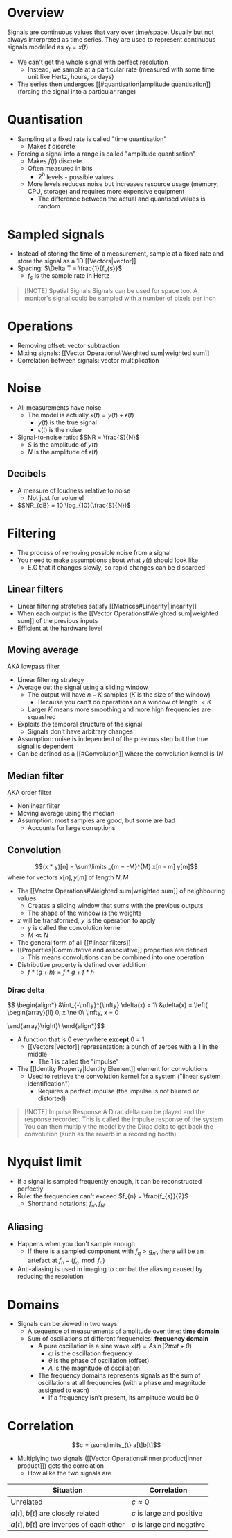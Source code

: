 # Overview
Signals are continuous values that vary over time/space. Usually but not always interpreted as time series. They are used to represent continuous signals modelled as $x_{t} = x(t)$

- We can't get the whole signal with perfect resolution
	- Instead, we sample at a particular rate (measured with some time unit like Hertz, hours, or days)
- The series then undergoes [[#quantisation|amplitude quantisation]] (forcing the signal into a particular range)

# Quantisation
- Sampling at a fixed rate is called "time quantisation"
	- Makes $t$ discrete
- Forcing a signal into a range is called "amplitude quantisation"
	- Makes $f(t)$ discrete
	- Often measured in bits
		- $2^b$ levels - possible values
	- More levels reduces noise but increases resource usage (memory, CPU, storage) and requires more expensive equipment
		- The difference between the actual and quantised values is random

# Sampled signals
- Instead of storing the time of a measurement, sample at a fixed rate and store the signal as a 1D [[Vectors|vector]]
- Spacing: $\Delta T = \frac{1}{f_{s}}$
	- $f_s$ is the sample rate in Hertz

> [!NOTE] Spatial Signals
> Signals can be used for space too. A monitor's signal could be sampled with a number of pixels per inch

# Operations
- Removing offset: vector subtraction
- Mixing signals: [[Vector Operations#Weighted sum|weighted sum]]
- Correlation between signals: vector multiplication

# Noise
- All measurements have noise
	- The model is actually $x(t) = y(t) + \epsilon (t)$
		- $y(t)$ is the true signal
		- $\epsilon(t)$ is the noise
- Signal-to-noise ratio: $SNR = \frac{S}{N}$
	- $S$ is the amplitude of $y(t)$
	- $N$ is the amplitude of $\epsilon(t)$

## Decibels
- A measure of loudness relative to noise
	- Not just for volume!
- $SNR_{dB} = 10 \log_{10}(\frac{S}{N})$

# Filtering
- The process of removing possible noise from a signal
- You need to make assumptions about what $y(t)$ should look like
	- E.G that it changes slowly, so rapid changes can be discarded

## Linear filters
- Linear filtering strateties satisfy [[Matrices#Linearity|linearity]]
- When each output is the [[Vector Operations#Weighted sum|weighted sum]] of the previous inputs
- Efficient at the hardware level

## Moving average
AKA lowpass filter

- Linear filtering strategy
- Average out the signal using a sliding window
	- The output will have $n - K$ samples ($K$ is the size of the window)
		- Because you can't do operations on a window of length $\lt K$
	- Larger $K$ means more smoothing and more high frequencies are squashed
- Exploits the temporal structure of the signal
	- Signals don't have arbitrary changes
- Assumption: noise is independent of the previous step but the true signal is dependent
- Can be defined as a [[#Convolution]] where the convolution kernel is $1N$

## Median filter
AKA order filter

- Nonlinear filter
- Moving average using the median
- Assumption: most samples are good, but some are bad
	- Accounts for large corruptions

## Convolution
$$(x * y)[n] = \sum\limits _{m = -M}^{M} x[n - m] y[m]$$
where for vectors $x[n], y[m]$ of length $N, M$

- The [[Vector Operations#Weighted sum|weighted sum]] of neighbouring values
	- Creates a sliding window that sums with the previous outputs
	- The shape of the window is the weights
- $x$ will be transformed, $y$ is the operation to apply
	- $y$ is called the convolution kernel
	- $M \ll N$
- The general form of all [[#linear filters]]
- [[Properties|Commutative and associative]] properties are defined
	- This means convolutions can be combined into one operation
- Distributive property is defined over addition
	- $f * (g + h) = f * g + f * h$

### Dirac delta
$$
\begin{align*}
&\int_{-\infty}^{\infty} \delta(x) = 1\\
&\delta(x) = \left\{ \begin{array}{ll}
0, x \ne 0\\
\infty, x = 0

\end{array}\right\}\\
\end{align*}$$
- A function that is 0 everywhere **except** 0 = 1
	- [[Vectors|Vector]] representation: a bunch of zeroes with a 1 in the middle
		- The 1 is called the "impulse"
- The [[Identity Property|Identity Element]] element for convolutions
	- Used to retrieve the convolution kernel for a system ("linear system identification")
		- Requires a perfect impulse (the impulse is not blurred or distorted)

> [!NOTE] Impulse Response
> A Dirac delta can be played and the response recorded. This is called the impulse response of the system. You can then multiply the model by the Dirac delta to get back the convolution (such as the reverb in a recording booth)

# Nyquist limit
- If a signal is sampled frequently enough, it can be reconstructed perfectly
- Rule: the frequencies can't exceed $f_{n} = \frac{f_{s}}{2}$
	- Shorthand notations: $f_{n'}, f_{N'}$

## Aliasing
- Happens when you don't sample enough
	- If there is a sampled component with $f_{q} \gt g_{n'}$, there will be an artefact at $f_{n} - (f_{q} \mod f_{n})$
- Anti-aliasing is used in imaging to combat the aliasing caused by reducing the resolution

# Domains
- Signals can be viewed in two ways:
	- A sequence of measurements of amplitude over time: **time domain**
	- Sum of oscillations of different frequencies: **frequency domain**
		- A pure oscillation is a sine wave $x(t) = A \sin (2 \pi \omega t + \theta)$ 
			- $\omega$ is the oscillation frequency
			- $\theta$ is the phase of oscillation (offset)
			- $A$ is the magnitude of oscillation
		- The frequency domains represents signals as the sum of oscillations at all frequencies (with a phase and magnitude assigned to each)
			- If a frequency isn't present, its amplitude would be 0

# Correlation
$$c = \sum\limits_{t} a[t]b[t]$$

- Multiplying two signals ([[Vector Operations#Inner product|inner product]]) gets the correlation
	- How alike the two signals are

| Situation                               | Correlation               |
| --------------------------------------- | ------------------------- |
| Unrelated                               | $c \approx 0$             |
| $a[t], b[t]$ are closely related        | $c$ is large and positive |
| $a[t], b[t]$ are inverses of each other | $c$ is large and negative |
